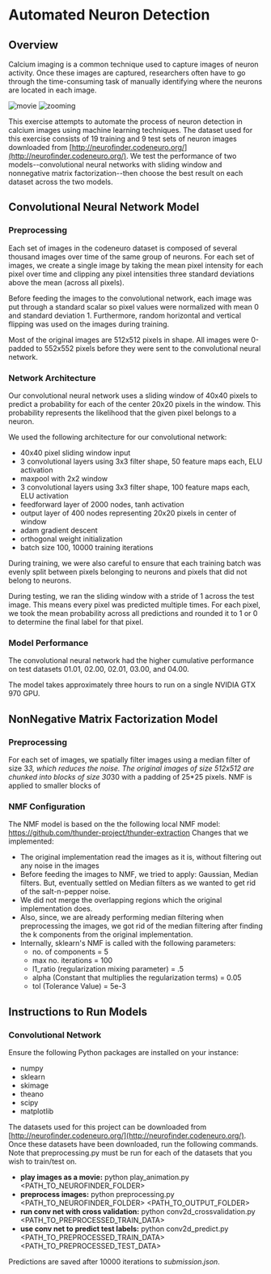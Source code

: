 # Automated Neuron Detection

## Overview
Calcium imaging is a common technique used to capture images of neuron activity. 
Once these images are captured, researchers often have to go through the time-consuming
task of manually identifying where the neurons are located in each image.

![movie](https://github.com/eds-uga/eatingnails-project4/blob/master/Extra/movie.gif)
![zooming](https://github.com/eds-uga/eatingnails-project4/blob/master/Extra/zooming.gif)

This exercise attempts to automate the process of neuron detection in calcium images
using machine learning techniques. The dataset used for this exercise consists of 19 training
and 9 test sets of neuron images downloaded from [http://neurofinder.codeneuro.org/](http://neurofinder.codeneuro.org/).
We test the performance of two models--convolutional neural networks with sliding window and
nonnegative matrix factorization--then choose the best result on each dataset across the two models.

## Convolutional Neural Network Model

### Preprocessing
Each set of images in the codeneuro dataset is composed of several thousand images
over time of the same group of neurons. For each set of images, we create a single image by 
taking the mean pixel intensity for each pixel over time and clipping any pixel intensities three
standard deviations above the mean (across all pixels).

Before feeding the images to the convolutional network, each image was put through a standard
scalar so pixel values were normalized with mean 0 and standard deviation 1. Furthermore, random
horizontal and vertical flipping was used on the images during training.

Most of the original images are 512x512 pixels in shape. All images were 0-padded to 552x552 pixels
before they were sent to the convolutional neural network.

### Network Architecture
Our convolutional neural network uses a sliding window of 40x40 pixels to predict a probability
for each of the center 20x20 pixels in the window. This probability represents the likelihood
that the given pixel belongs to a neuron.

We used the following architecture for our convolutional network: 
- 40x40 pixel sliding window input
- 3 convolutional layers using 3x3 filter shape, 50 feature maps each, ELU activation
- maxpool with 2x2 window
- 3 convolutional layers using 3x3 filter shape, 100 feature maps each, ELU activation
- feedforward layer of 2000 nodes, tanh activation
- output layer of 400 nodes representing 20x20 pixels in center of window
- adam gradient descent
- orthogonal weight initialization
- batch size 100, 10000 training iterations

During training, we were also careful to ensure that each training batch was
evenly split between pixels belonging to neurons and pixels that did not belong to
neurons.

During testing, we ran the sliding window with a stride of 1 across the test image. This means
every pixel was predicted multiple times. For each pixel, we took the mean probability across
all predictions and rounded it to 1 or 0 to determine the final label for that pixel.

### Model Performance
The convolutional neural network had the higher cumulative performance on test datasets
01.01, 02.00, 02.01, 03.00, and 04.00.

The model takes approximately three hours to run on a single NVIDIA GTX 970 GPU.

## NonNegative Matrix Factorization Model

### Preprocessing
For each set of images, we spatially filter images using a median filter of size 3*3, which
reduces the noise. The original images of size 512x512 are chunked into blocks of 
size 30*30 with a padding of 25*25 pixels. NMF is applied to smaller blocks of

### NMF Configuration
The NMF model is based on the the following local NMF model: https://github.com/thunder-project/thunder-extraction
Changes that we implemented:
- The original implementation read the images as it is, without filtering out any noise in the images
- Before feeding the images to NMF, we tried to apply: Gaussian, Median filters. But, eventually settled on Median filters as we wanted to get rid of the salt-n-pepper noise.
- We did not merge the overlapping regions which the original implementation does.
- Also, since, we are already performing median filtering when preprocessing the images, we got rid of the median filtering after finding the k components from the original implementation.
- Internally, sklearn's NMF is called with the following parameters:
  - no. of components = 5
  - max no. iterations = 100
  - l1_ratio (regularization mixing parameter) = .5 
  - alpha (Constant that multiplies the regularization terms) = 0.05
  - tol (Tolerance Value) = 5e-3


## Instructions to Run Models

### Convolutional Network
Ensure the following Python packages are installed on your instance:
- numpy
- sklearn
- skimage
- theano
- scipy
- matplotlib

The datasets used for this project can be downloaded from [http://neurofinder.codeneuro.org/](http://neurofinder.codeneuro.org/).
Once these datasets have been downloaded, run the following commands. Note that preprocessing.py must be run for each of the
datasets that you wish to train/test on.

- **play images as a movie:** python play_animation.py \<PATH_TO_NEUROFINDER_FOLDER\>
- **preprocess images:** python preprocessing.py \<PATH_TO_NEUROFINDER_FOLDER\> \<PATH_TO_OUTPUT_FOLDER\>
- **run conv net with cross validation:** python conv2d_crossvalidation.py \<PATH_TO_PREPROCESSED_TRAIN_DATA\>
- **use conv net to predict test labels:** python conv2d_predict.py \<PATH_TO_PREPROCESSED_TRAIN_DATA\> \<PATH_TO_PREPROCESSED_TEST_DATA\>

Predictions are saved after 10000 iterations to *submission.json*.
